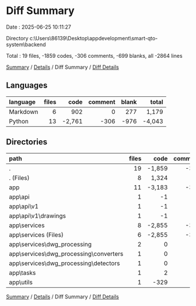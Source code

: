 # Diff Summary

Date : 2025-06-25 10:11:27

Directory c:\\Users\\86139\\Desktop\\appdevelopment\\smart-qto-system\\backend

Total : 19 files,  -1859 codes, -306 comments, -699 blanks, all -2864 lines

[Summary](results.md) / [Details](details.md) / Diff Summary / [Diff Details](diff-details.md)

## Languages
| language | files | code | comment | blank | total |
| :--- | ---: | ---: | ---: | ---: | ---: |
| Markdown | 6 | 902 | 0 | 277 | 1,179 |
| Python | 13 | -2,761 | -306 | -976 | -4,043 |

## Directories
| path | files | code | comment | blank | total |
| :--- | ---: | ---: | ---: | ---: | ---: |
| . | 19 | -1,859 | -306 | -699 | -2,864 |
| . (Files) | 8 | 1,324 | 54 | 386 | 1,764 |
| app | 11 | -3,183 | -360 | -1,085 | -4,628 |
| app\\api | 1 | -1 | 0 | 1 | 0 |
| app\\api\\v1 | 1 | -1 | 0 | 1 | 0 |
| app\\api\\v1\\drawings | 1 | -1 | 0 | 1 | 0 |
| app\\services | 8 | -2,855 | -348 | -612 | -3,815 |
| app\\services (Files) | 6 | -2,855 | -348 | -610 | -3,813 |
| app\\services\\dwg_processing | 2 | 0 | 0 | -2 | -2 |
| app\\services\\dwg_processing\\converters | 1 | 0 | 0 | -1 | -1 |
| app\\services\\dwg_processing\\detectors | 1 | 0 | 0 | -1 | -1 |
| app\\tasks | 1 | 2 | 1 | 1 | 4 |
| app\\utils | 1 | -329 | -13 | -475 | -817 |

[Summary](results.md) / [Details](details.md) / Diff Summary / [Diff Details](diff-details.md)